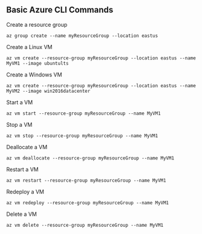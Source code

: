 ## Basic Azure CLI Commands

Create a resource group
```
az group create --name myResourceGroup --location eastus
```

Create a Linux VM
```
az vm create --resource-group myResourceGroup --location eastus --name MyVM1 --image ubuntults
```

Create a Windows VM
```
az vm create --resource-group myResourceGroup --location eastus --name MyVM2 --image win2016datacenter
```

Start a VM
```
az vm start --resource-group myResourceGroup --name MyVM1
```

Stop a VM
```
az vm stop --resource-group myResourceGroup --name MyVM1
```

Deallocate a VM
```
az vm deallocate --resource-group myResourceGroup --name MyVM1
```

Restart a VM
```
az vm restart --resource-group myResourceGroup --name MyVM1
```

Redeploy a VM
```
az vm redeploy --resource-group myResourceGroup --name MyVM1
```

Delete a VM
```
az vm delete --resource-group myResourceGroup --name MyVM1
```


